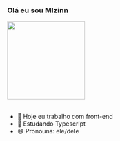 ### Olá eu sou Mlzinn


<div>
   <a href="https://github.com/Mlzinn">
   <img height="180em" src="https://github-readme-stats.vercel.app/api?username=mlzinn&show_icons=true&theme=synthwave&include_all_commits=true&count_private=true"/></a><br><br>

- 🔭 Hoje eu trabalho com front-end
- 🌱 Estudando Typescript
- 😄 Pronouns: ele/dele

